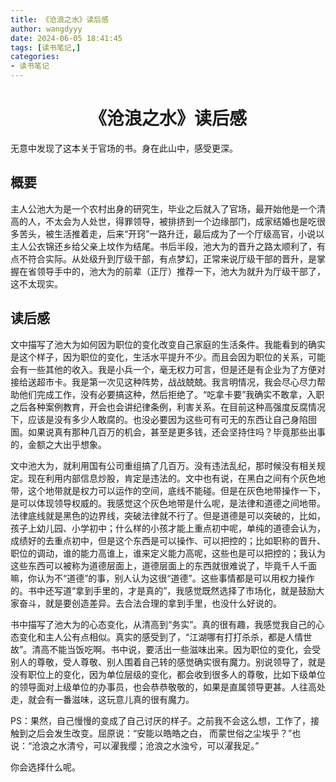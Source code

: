 ```yaml
---
title: 《沧浪之水》读后感
author: wangdyyy
date: 2024-06-05 18:41:45
tags: [读书笔记,]
categories: 
- 读书笔记
---
```

# <center>《沧浪之水》读后感

无意中发现了这本关于官场的书。身在此山中，感受更深。

## 概要

主人公池大为是一个农村出身的研究生，毕业之后就入了官场，最开始他是一个清高的人，不太会为人处世，得罪领导，被排挤到一个边缘部门，成家结婚也是吃很多苦头，被生活推着走，后来“开窍”一路升迁，最后成为了一个厅级高官，小说以主人公衣锦还乡给父亲上坟作为结尾。书后半段，池大为的晋升之路太顺利了，有点不符合实际。从处级升到厅级干部，有点梦幻，正常来说厅级干部的晋升，是掌握在省领导手中的，池大为的前辈（正厅）推荐一下，池大为就升为厅级干部了，这不太现实。

## 读后感
文中描写了池大为如何因为职位的变化改变自己家庭的生活条件。我能看到的确实是这个样子，因为职位的变化，生活水平提升不少。而且会因为职位的关系，可能会有一些其他的收入。我是小兵一个，毫无权力可言，但是还是有企业为了方便对接给送超市卡。我是第一次见这种阵势，战战兢兢。我言明情况，我会尽心尽力帮助他们完成工作，没有必要搞这种，然后拒绝了。“吃拿卡要”我确实不敢拿，入职之后各种案例教育，开会也会讲纪律条例，利害关系。在目前这种高强度反腐情况下，应该是没有多少人敢腐的。也没必要因为这些可有可无的东西让自己身陷囹圄。如果说真有那种几百万的机会，甚至是更多钱，还会坚持住吗？毕竟那些出事的，金额之大出乎想象。

文中池大为，就利用国有公司重组搞了几百万。没有违法乱纪，那时候没有相关规定。现在利用内部信息炒股，肯定是违法的。文中也有说，在黑白之间有个灰色地带，这个地带就是权力可以运作的空间，底线不能碰。但是在灰色地带操作一下，是可以体现领导权威的。我感觉这个灰色地带是什么呢，是法律和道德之间地带。法律底线就是黑色的边界线，突破法律就不行了。但是道德是可以突破的，比如，孩子上幼儿园、小学初中；什么样的小孩才能上重点初中呢，单纯的道德会认为，成绩好的去重点初中，但是这个东西是可以操作、可以把控的；比如职称的晋升、职位的调动，谁的能力高谁上，谁来定义能力高呢，这些也是可以把控的；我认为这些东西可以被称为道德层面上，道德层面上的东西就很难说了，毕竟千人千面嘛，你认为不“道德”的事，别人认为这很“道德”。这些事情都是可以用权力操作的。书中还写道“拿到手里的，才是真的”，我感觉既然选择了市场化，就是鼓励大家奋斗，就是要创造差异。去合法合理的拿到手里，也没什么好说的。

书中描写了池大为的心态变化，从清高到“务实”。真的很有趣，我感觉我自己的心态变化和主人公有点相似。真实的感受到了，“江湖哪有打打杀杀，都是人情世故”。清高不能当饭吃啊。书中说，要活出一些滋味出来。因为职位的变化，会受别人的尊敬，受人尊敬、别人围着自己转的感觉确实很有魔力。别说领导了，就是没有职位上的变化，因为单位层级的变化，都会收到很多人的尊敬，比如下级单位的领导面对上级单位的办事员，也会恭恭敬敬的，如果是直属领导更甚。人往高处走，就会有一番滋味，这玩意儿真的很有魔力。

PS：果然，自己慢慢的变成了自己讨厌的样子。之前我不会这么想，工作了，接触到之后会发生改变。屈原说：“安能以皓皓之白， 而蒙世俗之尘埃乎？”也说：“沧浪之水清兮，可以濯我缨；沧浪之水浊兮，可以濯我足。”

你会选择什么呢。